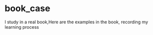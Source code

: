 # book_case
I study in a real book,Here are the examples in the book, recording my learning process
